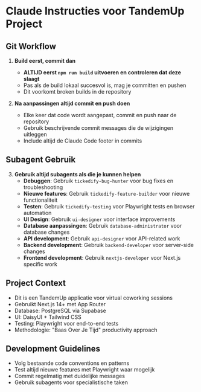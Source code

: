 # Claude Instructies voor TandemUp Project

## Git Workflow
1. **Build eerst, commit dan**
   - **ALTIJD eerst `npm run build` uitvoeren en controleren dat deze slaagt**
   - Pas als de build lokaal succesvol is, mag je committen en pushen
   - Dit voorkomt broken builds in de repository
   
2. **Na aanpassingen altijd commit en push doen**
   - Elke keer dat code wordt aangepast, commit en push naar de repository
   - Gebruik beschrijvende commit messages die de wijzigingen uitleggen
   - Include altijd de Claude Code footer in commits

## Subagent Gebruik
3. **Gebruik altijd subagents als die je kunnen helpen**
   - **Debuggen**: Gebruik `tickedify-bug-hunter` voor bug fixes en troubleshooting
   - **Nieuwe features**: Gebruik `tickedify-feature-builder` voor nieuwe functionaliteit
   - **Testen**: Gebruik `tickedify-testing` voor Playwright tests en browser automation
   - **UI Design**: Gebruik `ui-designer` voor interface improvements
   - **Database aanpassingen**: Gebruik `database-administrator` voor database changes
   - **API development**: Gebruik `api-designer` voor API-related work
   - **Backend development**: Gebruik `backend-developer` voor server-side changes
   - **Frontend development**: Gebruik `nextjs-developer` voor Next.js specific work

## Project Context
- Dit is een TandemUp applicatie voor virtual coworking sessions
- Gebruikt Next.js 14+ met App Router
- Database: PostgreSQL via Supabase
- UI: DaisyUI + Tailwind CSS
- Testing: Playwright voor end-to-end tests
- Methodologie: "Baas Over Je Tijd" productivity approach

## Development Guidelines
- Volg bestaande code conventions en patterns
- Test altijd nieuwe features met Playwright waar mogelijk
- Commit regelmatig met duidelijke messages
- Gebruik subagents voor specialistische taken